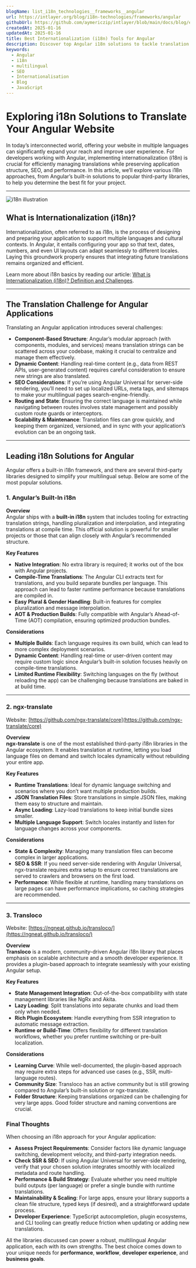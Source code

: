 ```yaml
---
blogName: list_i18n_technologies__frameworks__angular
url: https://intlayer.org/blog/i18n-technologies/frameworks/angular
githubUrl: https://github.com/aymericzip/intlayer/blob/main/docs/blog/en/list_i18n_technologies/frameworks/angular.md
createdAt: 2025-01-16
updatedAt: 2025-01-16
title: Best Internationalization (i18n) Tools for Angular
description: Discover top Angular i18n solutions to tackle translation challenges, boost SEO, and deliver a seamless global web experience.
keywords:
  - Angular
  - i18n
  - multilingual
  - SEO
  - Internationalisation
  - Blog
  - JavaScript
---
```


# Exploring i18n Solutions to Translate Your Angular Website

In today’s interconnected world, offering your website in multiple languages can significantly expand your reach and improve user experience. For developers working with Angular, implementing internationalization (i18n) is crucial for efficiently managing translations while preserving application structure, SEO, and performance. In this article, we’ll explore various i18n approaches, from Angular’s built-in solutions to popular third-party libraries, to help you determine the best fit for your project.

---

![i18n illustration](https://github.com/aymericzip/intlayer/blob/main/docs/blog/assets/i18n.webp)

## What is Internationalization (i18n)?

Internationalization, often referred to as i18n, is the process of designing and preparing your application to support multiple languages and cultural contexts. In Angular, it entails configuring your app so that text, dates, numbers, and even UI layouts can adapt seamlessly to different locales. Laying this groundwork properly ensures that integrating future translations remains organized and efficient.

Learn more about i18n basics by reading our article: [What is Internationalization (i18n)? Definition and Challenges](https://github.com/aymericzip/intlayer/blob/main/docs/docs/en-GB/what_is_internationalization.md).

---

## The Translation Challenge for Angular Applications

Translating an Angular application introduces several challenges:

- **Component-Based Structure**: Angular’s modular approach (with components, modules, and services) means translation strings can be scattered across your codebase, making it crucial to centralize and manage them effectively.
- **Dynamic Content**: Handling real-time content (e.g., data from REST APIs, user-generated content) requires careful consideration to ensure new strings are also translated.
- **SEO Considerations**: If you’re using Angular Universal for server-side rendering, you’ll need to set up localized URLs, meta tags, and sitemaps to make your multilingual pages search-engine-friendly.
- **Routing and State**: Ensuring the correct language is maintained while navigating between routes involves state management and possibly custom route guards or interceptors.
- **Scalability & Maintenance**: Translation files can grow quickly, and keeping them organized, versioned, and in sync with your application’s evolution can be an ongoing task.

---

## Leading i18n Solutions for Angular

Angular offers a built-in i18n framework, and there are several third-party libraries designed to simplify your multilingual setup. Below are some of the most popular solutions.

### 1. Angular’s Built-In i18n

**Overview**  
Angular ships with a **built-in i18n** system that includes tooling for extracting translation strings, handling pluralization and interpolation, and integrating translations at compile time. This official solution is powerful for smaller projects or those that can align closely with Angular’s recommended structure.

**Key Features**

- **Native Integration**: No extra library is required; it works out of the box with Angular projects.
- **Compile-Time Translations**: The Angular CLI extracts text for translations, and you build separate bundles per language. This approach can lead to faster runtime performance because translations are compiled in.
- **Easy Plural & Gender Handling**: Built-in features for complex pluralization and message interpolation.
- **AOT & Production Builds**: Fully compatible with Angular’s Ahead-of-Time (AOT) compilation, ensuring optimized production bundles.

**Considerations**

- **Multiple Builds**: Each language requires its own build, which can lead to more complex deployment scenarios.
- **Dynamic Content**: Handling real-time or user-driven content may require custom logic since Angular’s built-in solution focuses heavily on compile-time translations.
- **Limited Runtime Flexibility**: Switching languages on the fly (without reloading the app) can be challenging because translations are baked in at build time.

---

### 2. ngx-translate

Website: [https://github.com/ngx-translate/core](https://github.com/ngx-translate/core)

**Overview**  
**ngx-translate** is one of the most established third-party i18n libraries in the Angular ecosystem. It enables translation at runtime, letting you load language files on demand and switch locales dynamically without rebuilding your entire app.

**Key Features**

- **Runtime Translations**: Ideal for dynamic language switching and scenarios where you don’t want multiple production builds.
- **JSON Translation Files**: Store translations in simple JSON files, making them easy to structure and maintain.
- **Async Loading**: Lazy-load translations to keep initial bundle sizes smaller.
- **Multiple Language Support**: Switch locales instantly and listen for language changes across your components.

**Considerations**

- **State & Complexity**: Managing many translation files can become complex in larger applications.
- **SEO & SSR**: If you need server-side rendering with Angular Universal, ngx-translate requires extra setup to ensure correct translations are served to crawlers and browsers on the first load.
- **Performance**: While flexible at runtime, handling many translations on large pages can have performance implications, so caching strategies are recommended.

---

### 3. Transloco

Website: [https://ngneat.github.io/transloco/](https://ngneat.github.io/transloco/)

**Overview**  
**Transloco** is a modern, community-driven Angular i18n library that places emphasis on scalable architecture and a smooth developer experience. It provides a plugin-based approach to integrate seamlessly with your existing Angular setup.

**Key Features**

- **State Management Integration**: Out-of-the-box compatibility with state management libraries like NgRx and Akita.
- **Lazy Loading**: Split translations into separate chunks and load them only when needed.
- **Rich Plugin Ecosystem**: Handle everything from SSR integration to automatic message extraction.
- **Runtime or Build-Time**: Offers flexibility for different translation workflows, whether you prefer runtime switching or pre-built localization.

**Considerations**

- **Learning Curve**: While well-documented, the plugin-based approach may require extra steps for advanced use cases (e.g., SSR, multi-language routes).
- **Community Size**: Transloco has an active community but is still growing compared to Angular’s built-in solution or ngx-translate.
- **Folder Structure**: Keeping translations organized can be challenging for very large apps. Good folder structure and naming conventions are crucial.

### Final Thoughts

When choosing an i18n approach for your Angular application:

- **Assess Project Requirements**: Consider factors like dynamic language switching, development velocity, and third-party integration needs.
- **Check SSR & SEO**: If using Angular Universal for server-side rendering, verify that your chosen solution integrates smoothly with localized metadata and route handling.
- **Performance & Build Strategy**: Evaluate whether you need multiple build outputs (per language) or prefer a single bundle with runtime translations.
- **Maintainability & Scaling**: For large apps, ensure your library supports a clean file structure, typed keys (if desired), and a straightforward update process.
- **Developer Experience**: TypeScript autocompletion, plugin ecosystems, and CLI tooling can greatly reduce friction when updating or adding new translations.

All the libraries discussed can power a robust, multilingual Angular application, each with its own strengths. The best choice comes down to your unique needs for **performance**, **workflow**, **developer experience**, and **business goals**.

```

```
